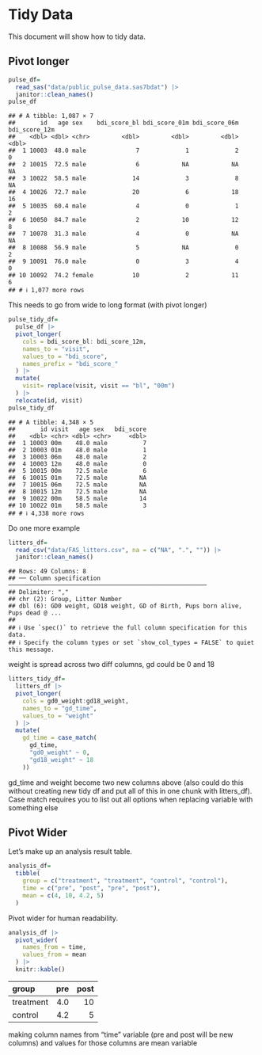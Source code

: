 Tidy Data
================

This document will show how to tidy data.

## Pivot longer

``` r
pulse_df=
  read_sas("data/public_pulse_data.sas7bdat") |> 
  janitor::clean_names()
pulse_df
```

    ## # A tibble: 1,087 × 7
    ##       id   age sex    bdi_score_bl bdi_score_01m bdi_score_06m bdi_score_12m
    ##    <dbl> <dbl> <chr>         <dbl>         <dbl>         <dbl>         <dbl>
    ##  1 10003  48.0 male              7             1             2             0
    ##  2 10015  72.5 male              6            NA            NA            NA
    ##  3 10022  58.5 male             14             3             8            NA
    ##  4 10026  72.7 male             20             6            18            16
    ##  5 10035  60.4 male              4             0             1             2
    ##  6 10050  84.7 male              2            10            12             8
    ##  7 10078  31.3 male              4             0            NA            NA
    ##  8 10088  56.9 male              5            NA             0             2
    ##  9 10091  76.0 male              0             3             4             0
    ## 10 10092  74.2 female           10             2            11             6
    ## # ℹ 1,077 more rows

This needs to go from wide to long format (with pivot longer)

``` r
pulse_tidy_df=
  pulse_df |> 
  pivot_longer(
    cols = bdi_score_bl: bdi_score_12m,
    names_to = "visit",
    values_to = "bdi_score",
    names_prefix = "bdi_score_"
  ) |> 
  mutate(
    visit= replace(visit, visit == "bl", "00m")
  ) |> 
  relocate(id, visit)
pulse_tidy_df
```

    ## # A tibble: 4,348 × 5
    ##       id visit   age sex   bdi_score
    ##    <dbl> <chr> <dbl> <chr>     <dbl>
    ##  1 10003 00m    48.0 male          7
    ##  2 10003 01m    48.0 male          1
    ##  3 10003 06m    48.0 male          2
    ##  4 10003 12m    48.0 male          0
    ##  5 10015 00m    72.5 male          6
    ##  6 10015 01m    72.5 male         NA
    ##  7 10015 06m    72.5 male         NA
    ##  8 10015 12m    72.5 male         NA
    ##  9 10022 00m    58.5 male         14
    ## 10 10022 01m    58.5 male          3
    ## # ℹ 4,338 more rows

Do one more example

``` r
litters_df=
  read_csv("data/FAS_litters.csv", na = c("NA", ".", "")) |> 
  janitor::clean_names()
```

    ## Rows: 49 Columns: 8
    ## ── Column specification ────────────────────────────────────────────────────────
    ## Delimiter: ","
    ## chr (2): Group, Litter Number
    ## dbl (6): GD0 weight, GD18 weight, GD of Birth, Pups born alive, Pups dead @ ...
    ## 
    ## ℹ Use `spec()` to retrieve the full column specification for this data.
    ## ℹ Specify the column types or set `show_col_types = FALSE` to quiet this message.

weight is spread across two diff columns, gd could be 0 and 18

``` r
litters_tidy_df=
  litters_df |> 
  pivot_longer(
    cols = gd0_weight:gd18_weight,
    names_to = "gd_time",
    values_to = "weight"
  ) |> 
  mutate(
    gd_time = case_match(
      gd_time,
      "gd0_weight" ~ 0,
      "gd18_weight" ~ 18
    ))
```

gd_time and weight become two new columns above (also could do this
without creating new tidy df and put all of this in one chunk with
litters_df). Case match requires you to list out all options when
replacing variable with something else

## Pivot Wider

Let’s make up an analysis result table.

``` r
analysis_df=
  tibble(
    group = c("treatment", "treatment", "control", "control"),
    time = c("pre", "post", "pre", "post"),
    mean = c(4, 10, 4.2, 5)
  )
```

Pivot wider for human readability.

``` r
analysis_df |> 
  pivot_wider(
    names_from = time,
    values_from = mean
  ) |> 
  knitr::kable()
```

| group     | pre | post |
|:----------|----:|-----:|
| treatment | 4.0 |   10 |
| control   | 4.2 |    5 |

making column names from “time” variable (pre and post will be new
columns) and values for those columns are mean variable

